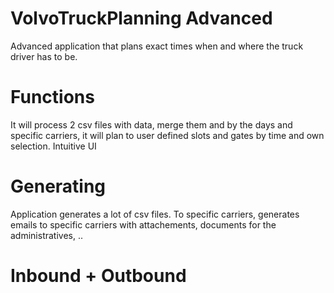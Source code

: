 # VolvoTruckPlanning Advanced
Advanced application that plans exact times when and where the truck driver has to be.

# Functions
It will process 2 csv files with data, merge them and by the days and specific carriers, it will plan to user defined slots and gates by time and own selection.
Intuitive UI

# Generating
Application generates a lot of csv files. To specific carriers, generates emails to specific carriers with attachements, documents for the administratives, ..

# Inbound + Outbound
